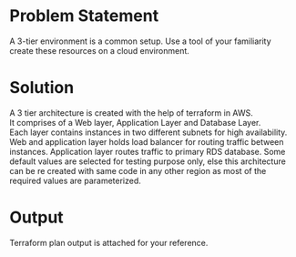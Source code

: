 # Problem Statement
A 3-tier environment is a common setup. Use a tool of your familiarity create these resources on a cloud environment.

# Solution
A 3 tier architecture is created with the help of terraform in AWS.  
It comprises of a Web layer, Application Layer and Database Layer.  
Each layer contains instances in two different subnets for high availability.  
Web and application layer holds load balancer for routing traffic between instances.
Application layer routes traffic to primary RDS database. 
Some default values are selected for testing purpose only, else this architecture can be re created with same code in any other region as most of the required values are parameterized.  

# Output
Terraform plan output is attached for your reference.
